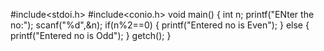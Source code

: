#include<stdoi.h>
#include<conio.h>
void main()
{
int n;
printf("ENter the no:");
scanf("%d",&n);
if(n%2==0)
{
printf("Entered no is Even");
}
else
{
printf("Entered no is Odd");
}
getch();
}
